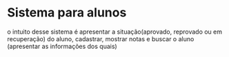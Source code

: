 # Sistema para alunos

o intuito desse sistema é apresentar a situação(aprovado, reprovado ou em recuperação) do aluno, cadastrar, mostrar notas e buscar o aluno (apresentar as informações dos quais)
